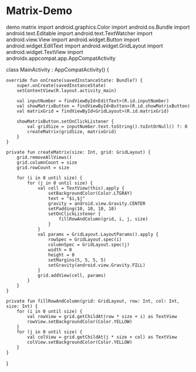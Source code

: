 # Matrix-Demo
demo matrix
import android.graphics.Color
import android.os.Bundle
import android.text.Editable
import android.text.TextWatcher
import android.view.View
import android.widget.Button
import android.widget.EditText
import android.widget.GridLayout
import android.widget.TextView
import androidx.appcompat.app.AppCompatActivity

class MainActivity : AppCompatActivity() {

    override fun onCreate(savedInstanceState: Bundle?) {
        super.onCreate(savedInstanceState)
        setContentView(R.layout.activity_main)

        val inputNumber = findViewById<EditText>(R.id.inputNumber)
        val showMatrixButton = findViewById<Button>(R.id.showMatrixButton)
        val matrixGrid = findViewById<GridLayout>(R.id.matrixGrid)

        showMatrixButton.setOnClickListener {
            val gridSize = inputNumber.text.toString().toIntOrNull() ?: 0
            createMatrix(gridSize, matrixGrid)
        }
    }

    private fun createMatrix(size: Int, grid: GridLayout) {
        grid.removeAllViews()
        grid.columnCount = size
        grid.rowCount = size

        for (i in 0 until size) {
            for (j in 0 until size) {
                val cell = TextView(this).apply {
                    setBackgroundColor(Color.LTGRAY)
                    text = "$i,$j"
                    gravity = android.view.Gravity.CENTER
                    setPadding(10, 10, 10, 10)
                    setOnClickListener {
                        fillRowAndColumn(grid, i, j, size)
                    }
                }
                val params = GridLayout.LayoutParams().apply {
                    rowSpec = GridLayout.spec(i)
                    columnSpec = GridLayout.spec(j)
                    width = 0
                    height = 0
                    setMargins(5, 5, 5, 5)
                    setGravity(android.view.Gravity.FILL)
                }
                grid.addView(cell, params)
            }
        }
    }

    private fun fillRowAndColumn(grid: GridLayout, row: Int, col: Int, size: Int) {
        for (i in 0 until size) {
            val rowView = grid.getChildAt(row * size + i) as TextView
            rowView.setBackgroundColor(Color.YELLOW)
        }
        for (j in 0 until size) {
            val colView = grid.getChildAt(j * size + col) as TextView
            colView.setBackgroundColor(Color.YELLOW)
        }
    }
}
